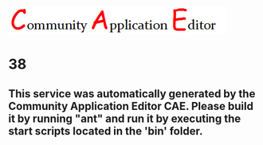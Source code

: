 ![CAE](https://github.com/PhilCAEOrg/microservice-38/blob/master/img/logo.png)  

38
===================


This service was automatically generated by the Community Application Editor CAE. Please build it by running "ant" and run it by executing the start scripts located in the 'bin' folder.
---------------
